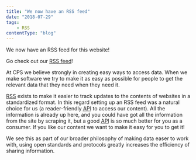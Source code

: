 ```yaml
---
title: "We now have an RSS feed"
date: "2018-07-29"
tags:
    - RSS
contentType: "blog"
---
```


We now have an RSS feed for this website!

<!-- end excerpt -->

Go check out our [RSS feed](/rss.xml)!

At CPS we believe strongly in creating easy ways to access data. When we make software we try to make it as easy as possible for people to get the relevant data that they need when they need it.

[RSS](https://en.wikipedia.org/wiki/RSS) exists to make it easier to track updates to the contents of websites in a standardized format. In this regard setting up an RSS feed was a natural choice for us (a reader-friendly <abbr title="Application Programming Interface">API</abbr> to access our content). All the information is already up here, and you could have got all the information from the site by scraping it, but a good <abbr title="Application Programming Interface">API</abbr> is so much better for you as a consumer. If you like our content we want to make it easy for you to get it!

We see this as part of our broader philosophy of making data easer to work with, using open standards and protocols greatly increases the efficiency of sharing information.
